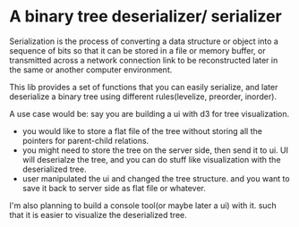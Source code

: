 # A binary tree deserializer/ serializer 

Serialization is the process of converting a data structure or object into a sequence of bits so that it can be stored in a file or memory buffer, or transmitted across a network connection link to be reconstructed later in the same or another computer environment.

This lib provides a set of functions that you can easily serialize, and later deserialize a binary tree using different rules(levelize, preorder, inorder). 

A use case would be: say you are building a ui with d3 for tree visualization. 
- you would like to store a flat file of the tree without storing all the pointers for parent-child relations.
- you might need to store the tree on the server side, then send it to ui. UI will deserialze the tree, and you can do stuff like visualization with the deserialized tree.
- user manipulated the ui and changed the tree structure. and you want to save it back to server side as flat file or whatever. 



I'm also planning to build a console tool(or maybe later a ui) with it. such that it is easier to visualize the deserialized tree. 


